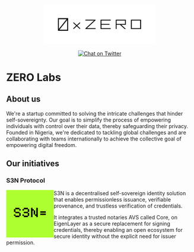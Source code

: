 <p align="center">
  <img src="../assets/logo-banner.png" width="300" alt="0xzero.org" />
</p>
<div align="center">

[![Chat on Twitter][ico-twitter]][link-twitter]

</div>

[ico-twitter]: https://img.shields.io/twitter/url?color=black&label=0xZeroOrg&logoColor=black&style=social&url=https%3A%2F%2Ftwitter.com%2F0xZeroOrg 

[link-twitter]: https://x.com/0xZeroOrg 

# ZERO Labs

## About us

We're a startup committed to solving the intricate challenges that hinder self-sovereignty. Our goal is to simplify the process of empowering individuals with control over their data, thereby safeguarding their privacy. Founded in Nigeria, we're dedicated to tackling global challenges and are collaborating with teams internationally to achieve the collective goal of empowering digital freedom.

## Our initiatives

### S3N Protocol

<img src="../assets/s3network.png" height="128" alt="s3n.xyz" align="left" />

S3N is a decentralised self-sovereign identity solution that enables permissionless issuance, verifiable provenance, and trustless verification of credentials.

It integrates a trusted notaries AVS called Core, on EigenLayer as a secure replacement for signing credentials, thereby enabling an open ecosystem for secure identity without the explicit need for issuer permission.

